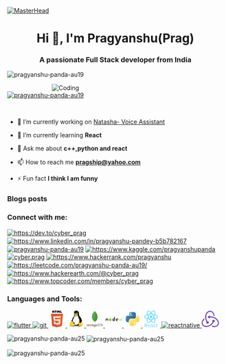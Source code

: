[![MasterHead](https://media-exp3.licdn.com/dms/image/C4E16AQGFaUOJK8qyHw/profile-displaybackgroundimage-shrink_200_800/0/1626117530682?e=1631750400&v=beta&t=U1KTLcm1XM9gX6mzpaSMwurfGsnEI-CaGg-ndgn2N_8)](https://github.com/pragyanshu-panda-au25)
<h1 align="center">Hi 👋, I'm Pragyanshu(Prag)</h1>
<h3 align="center">A passionate Full Stack developer from India</h3>

<p align="left"> <img src="https://komarev.com/ghpvc/?username=pragyanshu-panda-au19&label=Profile%20views&color=0e75b6&style=flat" alt="pragyanshu-panda-au19" /> </p>
<img align="right" alt="Coding" width="400" src="https://cdn.dribbble.com/users/2646423/screenshots/5507196/computer.gif"
<p align="left"> <a href="https://github.com/ryo-ma/github-profile-trophy"><img src="https://github-profile-trophy.vercel.app/?username=pragyanshu-panda-au19" alt="pragyanshu-panda-au19" /></a> </p>

<p align="left"> <a href="https://twitter.com/" target="blank"><img src="https://img.shields.io/twitter/follow/?logo=twitter&style=for-the-badge" alt="" /></a> </p>

- 🔭 I’m currently working on [Natasha- Voice Assistant](https://github.com/pragyanshu-panda-au19/Voice-assistant)

- 🌱 I’m currently learning **React**

- 💬 Ask me about **c++,python and react**

- 📫 How to reach me **pragship@yahoo.com**

- ⚡ Fun fact **I think I am funny**

### Blogs posts
<!-- BLOG-POST-LIST:START -->
<!-- BLOG-POST-LIST:END -->

<h3 align="left">Connect with me:</h3>
<p align="left">
<a href="https://dev.to/https://dev.to/cyber_prag" target="blank"><img align="center" src="https://cdn.jsdelivr.net/npm/simple-icons@3.0.1/icons/dev-dot-to.svg" alt="https://dev.to/cyber_prag" height="30" width="40" /></a>
<a href="https://linkedin.com/in/https://www.linkedin.com/in/pragyanshu-pandey-b5b782167" target="blank"><img align="center" src="https://raw.githubusercontent.com/rahuldkjain/github-profile-readme-generator/master/src/images/icons/Social/linked-in-alt.svg" alt="https://www.linkedin.com/in/pragyanshu-pandey-b5b782167" height="30" width="40" /></a>
<a href="https://codesandbox.com/pragyanshu-panda-au25" target="blank"><img align="center" src="https://cdn.jsdelivr.net/npm/simple-icons@3.0.1/icons/codesandbox.svg" alt="pragyanshu-panda-au19" height="30" width="40" /></a>
<a href="https://www.kaggle.com/pragyanshupanda" target="blank"><img align="center" src="https://raw.githubusercontent.com/rahuldkjain/github-profile-readme-generator/master/src/images/icons/Social/kaggle.svg" alt="https://www.kaggle.com/pragyanshupanda" height="30" width="40" /></a>
<a href="https://instagram.com/cyber.prag" target="blank"><img align="center" src="https://raw.githubusercontent.com/rahuldkjain/github-profile-readme-generator/master/src/images/icons/Social/instagram.svg" alt="cyber.prag" height="30" width="40" /></a>
<a href="https://www.hackerrank.com/pragyanshu" target="blank"><img align="center" src="https://raw.githubusercontent.com/rahuldkjain/github-profile-readme-generator/master/src/images/icons/Social/hackerrank.svg" alt="https://www.hackerrank.com/pragyanshu" height="30" width="40" /></a>
<a href="leetcode.com/pragyanshu-panda-au19/" target="blank"><img align="center" src="https://raw.githubusercontent.com/rahuldkjain/github-profile-readme-generator/master/src/images/icons/Social/leet-code.svg" alt="https://leetcode.com/pragyanshu-panda-au19/" height="30" width="40" /></a>
<a href="https://www.hackerearth.com/@cyber_prag" target="blank"><img align="center" src="https://raw.githubusercontent.com/rahuldkjain/github-profile-readme-generator/master/src/images/icons/Social/hackerearth.svg" alt="https://www.hackerearth.com/@cyber_prag" height="30" width="40" /></a>
<a href="https://www.topcoder.com/members/cyber_prag" target="blank"><img align="center" src="https://cdn.jsdelivr.net/npm/simple-icons@3.0.1/icons/topcoder.svg" alt="https://www.topcoder.com/members/cyber_prag" height="30" width="40" /></a>
</p>

<h3 align="left">Languages and Tools:</h3>
<p align="left"> <a href="https://flutter.dev" target="_blank"> <img src="https://www.vectorlogo.zone/logos/flutterio/flutterio-icon.svg" alt="flutter" width="40" height="40"/> </a> <a href="https://git-scm.com/" target="_blank"> <img src="https://www.vectorlogo.zone/logos/git-scm/git-scm-icon.svg" alt="git" width="40" height="40"/> </a> <a href="https://www.w3.org/html/" target="_blank"> <img src="https://raw.githubusercontent.com/devicons/devicon/master/icons/html5/html5-original-wordmark.svg" alt="html5" width="40" height="40"/> </a> <a href="https://www.linux.org/" target="_blank"> <img src="https://raw.githubusercontent.com/devicons/devicon/master/icons/linux/linux-original.svg" alt="linux" width="40" height="40"/> </a> <a href="https://www.mongodb.com/" target="_blank"> <img src="https://raw.githubusercontent.com/devicons/devicon/master/icons/mongodb/mongodb-original-wordmark.svg" alt="mongodb" width="40" height="40"/> </a> <a href="https://nodejs.org" target="_blank"> <img src="https://raw.githubusercontent.com/devicons/devicon/master/icons/nodejs/nodejs-original-wordmark.svg" alt="nodejs" width="40" height="40"/> </a> <a href="https://www.python.org" target="_blank"> <img src="https://raw.githubusercontent.com/devicons/devicon/master/icons/python/python-original.svg" alt="python" width="40" height="40"/> </a> <a href="https://reactjs.org/" target="_blank"> <img src="https://raw.githubusercontent.com/devicons/devicon/master/icons/react/react-original-wordmark.svg" alt="react" width="40" height="40"/> </a> <a href="https://reactnative.dev/" target="_blank"> <img src="https://reactnative.dev/img/header_logo.svg" alt="reactnative" width="40" height="40"/> </a> <a href="https://redux.js.org" target="_blank"> <img src="https://raw.githubusercontent.com/devicons/devicon/master/icons/redux/redux-original.svg" alt="redux" width="40" height="40"/> </a> </p>

<p><img align="left" src="https://github-readme-stats.vercel.app/api/top-langs?username=pragyanshu-panda-au25&show_icons=true&locale=en&layout=compact" alt="pragyanshu-panda-au25" /></p>

<p>&nbsp;<img align="center" src="https://github-readme-stats.vercel.app/api?username=pragyanshu-panda-au25&show_icons=true&locale=en" alt="pragyanshu-panda-au25" /></p>

<p><img align="center" src="https://github-readme-streak-stats.herokuapp.com/?user=pragyanshu-panda-au25&" alt="pragyanshu-panda-au25" /></p>
